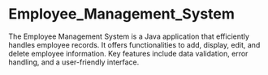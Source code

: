 # Employee_Management_System
The Employee Management System is a Java application that efficiently handles employee records. It offers functionalities to add, display, edit, and delete employee information. Key features include data validation, error handling, and a user-friendly interface.
